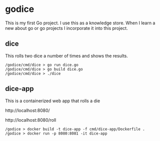 # godice
This is my first Go project. I use this as a knowledge store. When I learn a new about go or go projects I incorporate it into this project.

## dice
This rolls two dice a number of times and shows the results.

```console
/godice/cmd/dice > go run dice.go
/godice/cmd/dice > go build dice.go
/godice/cmd/dice > ./dice
```

## dice-app
This is a containerized web app that rolls a die

http://localhost:8080/

http://localhost:8080/roll

```console
/godice > docker build -t dice-app -f cmd/dice-app/Dockerfile .
/godice > docker run -p 8080:8081 -it dice-app
```
